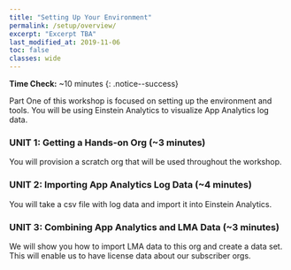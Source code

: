 ```yaml
---
title: "Setting Up Your Environment"
permalink: /setup/overview/
excerpt: "Excerpt TBA"
last_modified_at: 2019-11-06
toc: false
classes: wide
---
```


**Time Check:** ~10 minutes 
{: .notice--success}

Part One of this workshop is focused on setting up the environment and tools. You will be using Einstein Analytics to visualize App Analytics log data.

### UNIT 1: Getting a Hands-on Org (~3 minutes)
You will provision a scratch org that will be used throughout the workshop.

### UNIT 2: Importing App Analytics Log Data (~4 minutes)
You will take a csv file with log data and import it into Einstein Analytics.

### UNIT 3: Combining App Analytics and LMA Data (~3 minutes)
We will show you how to import LMA data to this org and create a data set. This will enable us to have license data about our subscriber orgs.